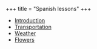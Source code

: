 +++
title = "Spanish lessons"
+++

  - [Introduction](/es/lecci%C3%B3n_introductoria)
  - [Transportation](/es/Transporte)
  - [Weather](/es/El_tiempo)
  - [Flowers](/es/Flores)
